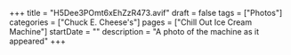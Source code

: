 +++
title = "H5Dee3POmt6xEhZzR473.avif"
draft = false
tags = ["Photos"]
categories = ["Chuck E. Cheese's"]
pages = ["Chill Out Ice Cream Machine"]
startDate = ""
description = "A photo of the machine as it appeared"
+++
